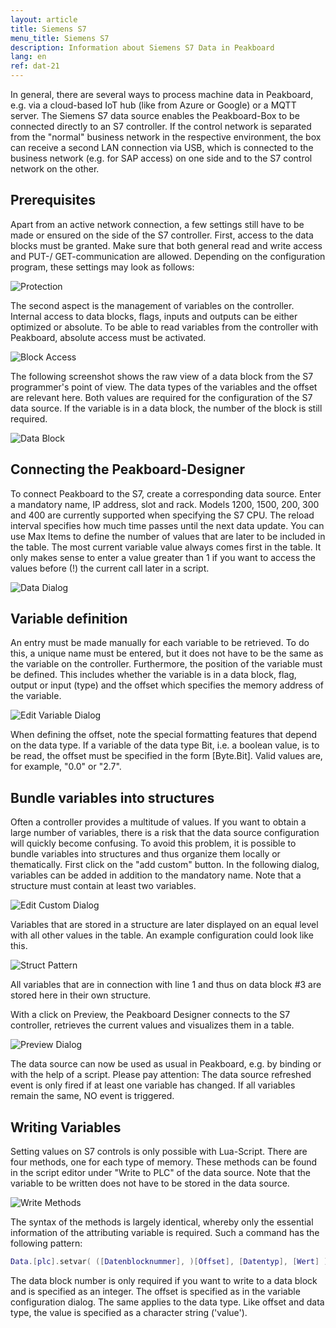 ```yaml
---
layout: article
title: Siemens S7
menu_title: Siemens S7
description: Information about Siemens S7 Data in Peakboard
lang: en
ref: dat-21
---
```

In general, there are several ways to process machine data in Peakboard, e.g. via a cloud-based IoT hub (like from Azure or Google) or a MQTT server. The Siemens S7 data source enables the Peakboard-Box to be connected directly to an S7 controller. If the control network is separated from the "normal" business network in the respective environment, the box can receive a second LAN connection via USB, which is connected to the business network (e.g. for SAP access) on one side and to the S7 control network on the other.

## Prerequisites

Apart from an active network connection, a few settings still have to be made or ensured on the side of the S7 controller. First, access to the data blocks must be granted. Make sure that both general read and write access and PUT-/ GET-communication are allowed. Depending on the configuration program, these settings may look as follows:

![Protection](/assets/images/data-sources/siemens-s7/datenquelle-s7-00-protection.png)

The second aspect is the management of variables on the controller. Internal access to data blocks, flags, inputs and outputs can be either optimized or absolute. To be able to read variables from the controller with Peakboard, absolute access must be activated.

![Block Access](/assets/images/data-sources/siemens-s7/datenquelle-s7-01-block-access.png)

The following screenshot shows the raw view of a data block from the S7 programmer's point of view. The data types of the variables and the offset are relevant here. Both values are required for the configuration of the S7 data source. If the variable is in a data block, the number of the block is still required.

![Data Block](/assets/images/data-sources/siemens-s7/datenquelle-s7-02-data-block.png)


## Connecting the Peakboard-Designer

To connect Peakboard to the S7, create a corresponding data source. Enter a mandatory name, IP address, slot and rack. Models 1200, 1500, 200, 300 and 400 are currently supported when specifying the S7 CPU. The reload interval specifies how much time passes until the next data update. You can use Max Items to define the number of values that are later to be included in the table. The most current variable value always comes first in the table. It only makes sense to enter a value greater than 1 if you want to access the values before (!) the current call later in a script.

![Data Dialog](/assets/images/data-sources/siemens-s7/datenquelle-s7-03-edit-data-dialog.png)

## Variable definition

An entry must be made manually for each variable to be retrieved. To do this, a unique name must be entered, but it does not have to be the same as the variable on the controller. Furthermore, the position of the variable must be defined. This includes whether the variable is in a data block, flag, output or input (type) and the offset which specifies the memory address of the variable.

![Edit Variable Dialog](/assets/images/data-sources/siemens-s7/datenquelle-s7-04-edit-variable-dialog.png)

When defining the offset, note the special formatting features that depend on the data type.
If a variable of the data type Bit, i.e. a boolean value, is to be read, the offset must be specified in the form [Byte.Bit]. Valid values are, for example, "0.0" or "2.7".

## Bundle variables into structures

Often a controller provides a multitude of values. If you want to obtain a large number of variables, there is a risk that the data source configuration will quickly become confusing.
To avoid this problem, it is possible to bundle variables into structures and thus organize them locally or thematically.
First click on the "add custom" button.
In the following dialog, variables can be added in addition to the mandatory name. Note that a structure must contain at least two variables.

![Edit Custom Dialog](/assets/images/data-sources/siemens-s7/datenquelle-s7-05-edit-custom-dialog.png)

Variables that are stored in a structure are later displayed on an equal level with all other values in the table.
An example configuration could look like this.

![Struct Pattern](/assets/images/data-sources/siemens-s7/datenquelle-s7-06-struct-pattern.png)

All variables that are in connection with line 1 and thus on data block #3 are stored here in their own structure.

With a click on Preview, the Peakboard Designer connects to the S7 controller, retrieves the current values and visualizes them in a table.

![Preview Dialog](/assets/images/data-sources/siemens-s7/datenquelle-s7-07-preview-dialog.png)

The data source can now be used as usual in Peakboard, e.g. by binding or with the help of a script. Please pay attention: The data source refreshed event is only fired if at least one variable has changed. If all variables remain the same, NO event is triggered.

## Writing Variables

Setting values on S7 controls is only possible with Lua-Script. There are four methods, one for each type of memory. These methods can be found in the script editor under "Write to PLC" of the data source.
Note that the variable to be written does not have to be stored in the data source.

![Write Methods](/assets/images/data-sources/siemens-s7/datenquelle-s7-08-write-methods.png)

The syntax of the methods is largely identical, whereby only the essential information of the attributing variable is required.
Such a command has the following pattern:

```lua
Data.[plc].setvar( ([Datenblocknummer], )[Offset], [Datentyp], [Wert] )
```

The data block number is only required if you want to write to a data block and is specified as an integer.
The offset is specified as in the variable configuration dialog.
The same applies to the data type.
Like offset and data type, the value is specified as a character string ('value').
